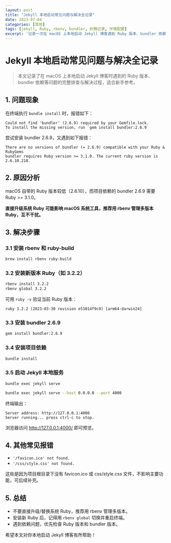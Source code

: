 ```yaml
---
layout: post
title: "Jekyll 本地启动常见问题与解决全记录"
date: 2023-07-04
categories: [其他]
tags: [jekyll, Ruby, rbenv, bundler, 折腾记录, 环境配置]
excerpt: '记录一次在 macOS 上本地启动 Jekyll 博客遇到 Ruby 版本、bundler 依赖等问题的完整排查与解决过程，适合新手参考。'
---
```


# Jekyll 本地启动常见问题与解决全记录

> 本文记录了在 macOS 上本地启动 Jekyll 博客时遇到的 Ruby 版本、bundler 依赖等问题的完整排查与解决过程，适合新手参考。

## 1. 问题现象

在终端执行 `bundle install` 时，报错如下：

```
Could not find 'bundler' (2.6.9) required by your Gemfile.lock.
To install the missing version, run `gem install bundler:2.6.9`
```

尝试安装 bundler 2.6.9，又遇到如下报错：

```
There are no versions of bundler (= 2.6.9) compatible with your Ruby & RubyGems
bundler requires Ruby version >= 3.1.0. The current ruby version is 2.6.10.210.
```

## 2. 原因分析

macOS 自带的 Ruby 版本较低（2.6.10），而项目依赖的 bundler 2.6.9 需要 Ruby >= 3.1.0。

**直接升级系统 Ruby 可能影响 macOS 系统工具，推荐用 rbenv 管理多版本 Ruby，互不干扰。**

## 3. 解决步骤

### 3.1 安装 rbenv 和 ruby-build

```sh
brew install rbenv ruby-build
```

### 3.2 安装新版本 Ruby（如 3.2.2）

```sh
rbenv install 3.2.2
rbenv global 3.2.2
```

可用 `ruby -v` 验证当前 Ruby 版本：

```
ruby 3.2.2 (2023-03-30 revision e51014f9c0) [arm64-darwin24]
```

### 3.3 安装 bundler 2.6.9

```sh
gem install bundler:2.6.9
```

### 3.4 安装项目依赖

```sh
bundle install
```

### 3.5 启动 Jekyll 本地服务

```sh
bundle exec jekyll serve

```
```sh
bundle exec jekyll serve --host 0.0.0.0 --port 4000
```
终端输出：

```
Server address: http://127.0.0.1:4000
Server running... press ctrl-c to stop.
```

浏览器访问 http://127.0.0.1:4000/ 即可预览。

## 4. 其他常见报错

- `'/favicon.ico' not found.`
- `'/css/style.css' not found.`

这些是因为项目根目录下没有 favicon.ico 或 css/style.css 文件，不影响主要功能，可后续补充。

## 5. 总结

- 不要直接升级/替换系统 Ruby，推荐用 rbenv 管理多版本。
- 安装新 Ruby 后，记得用 `rbenv global` 切换并重启终端。
- 遇到依赖问题，优先检查 Ruby 版本和 bundler 版本。

希望本文对你本地启动 Jekyll 博客有所帮助！ 